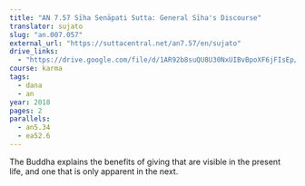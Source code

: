 ```yaml
---
title: "AN 7.57 Sīha Senāpati Sutta: General Sīha's Discourse"
translator: sujato
slug: "an.007.057"
external_url: "https://suttacentral.net/an7.57/en/sujato"
drive_links:
  - "https://drive.google.com/file/d/1AR92b8suQU8U30NxUIBvBpoXF6jFIsEp/view?usp=drivesdk"
course: karma
tags:
  - dana
  - an
year: 2018
pages: 2
parallels:
  - an5.34
  - ea52.6
---
```


The Buddha explains the benefits of giving that are visible in the present life, and one that is only apparent in the next.
